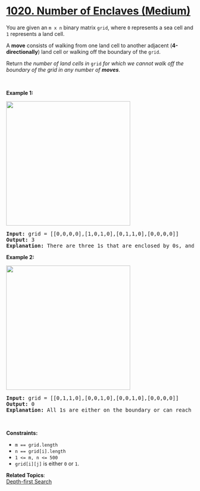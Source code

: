 # [1020. Number of Enclaves (Medium)](https://leetcode.com/problems/number-of-enclaves/)

<div><div class="elfjS" data-track-load="description_content"><p>You are given an <code>m x n</code> binary matrix <code>grid</code>, where <code>0</code> represents a sea cell and <code>1</code> represents a land cell.</p>

<p>A <strong>move</strong> consists of walking from one land cell to another adjacent (<strong>4-directionally</strong>) land cell or walking off the boundary of the <code>grid</code>.</p>

<p>Return <em>the number of land cells in</em> <code>grid</code> <em>for which we cannot walk off the boundary of the grid in any number of <strong>moves</strong></em>.</p>

<p>&nbsp;</p>
<p><strong class="example">Example 1:</strong></p>
<img alt="" src="https://assets.leetcode.com/uploads/2021/02/18/enclaves1.jpg" style="width: 333px; height: 333px;">
<pre><strong>Input:</strong> grid = [[0,0,0,0],[1,0,1,0],[0,1,1,0],[0,0,0,0]]
<strong>Output:</strong> 3
<strong>Explanation:</strong> There are three 1s that are enclosed by 0s, and one 1 that is not enclosed because its on the boundary.
</pre>

<p><strong class="example">Example 2:</strong></p>
<img alt="" src="https://assets.leetcode.com/uploads/2021/02/18/enclaves2.jpg" style="width: 333px; height: 333px;">
<pre><strong>Input:</strong> grid = [[0,1,1,0],[0,0,1,0],[0,0,1,0],[0,0,0,0]]
<strong>Output:</strong> 0
<strong>Explanation:</strong> All 1s are either on the boundary or can reach the boundary.
</pre>

<p>&nbsp;</p>
<p><strong>Constraints:</strong></p>

<ul>
	<li><code>m == grid.length</code></li>
	<li><code>n == grid[i].length</code></li>
	<li><code>1 &lt;= m, n &lt;= 500</code></li>
	<li><code>grid[i][j]</code> is either <code>0</code> or <code>1</code>.</li>
</ul>
</div></div>

**Related Topics**:  
[Depth-first Search](https://leetcode.com/tag/depth-first-search/)
